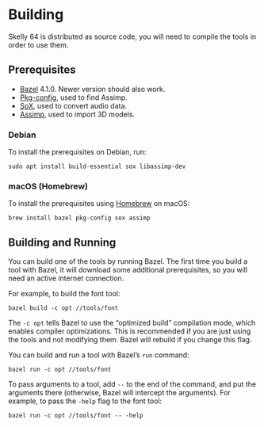 # Building

Skelly 64 is distributed as source code, you will need to compile the tools in order to use them.

## Prerequisites

- [Bazel](https://bazel.build/) 4.1.0. Newer version should also work.
- [Pkg-config](https://www.freedesktop.org/wiki/Software/pkg-config/), used to find Assimp.
- [SoX](http://sox.sourceforge.net/), used to convert audio data.
- [Assimp](https://www.assimp.org/), used to import 3D models.

### Debian

To install the prerequisites on Debian, run:

```shell
sudo apt install build-essential sox libassimp-dev
```

### macOS (Homebrew)

To install the prerequisites using [Homebrew][brew] on macOS:

[brew]: https://brew.sh/

```shell
brew install bazel pkg-config sox assimp
```

## Building and Running

You can build one of the tools by running Bazel. The first time you build a tool with Bazel, it will download some additional prerequisites, so you will need an active internet connection.

For example, to build the font tool:

```shell
bazel build -c opt //tools/font
```

The `-c opt` tells Bazel to use the “optimized build” compilation mode, which enables compiler optimizations. This is recommended if you are just using the tools and not modifying them. Bazel will rebuild if you change this flag.

You can build and run a tool with Bazel’s `run` command:

```shell
bazel run -c opt //tools/font
```

To pass arguments to a tool, add `--` to the end of the command, and put the arguments there (otherwise, Bazel will intercept the arguments). For example, to pass the `-help` flag to the font tool:

```shell
bazel run -c opt //tools/font -- -help
```
